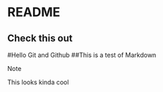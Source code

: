 README
======

Check this out
--------------

#Hello Git and Github
##This is a test of Markdown

> [!NOTE]
> This looks kinda cool
